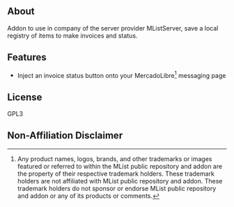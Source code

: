 ## About

Addon to use in company of the server provider MListServer, save a local registry of items to make invoices and status.

## Features

- Inject an invoice status button onto your MercadoLibre[^1] messaging page

## License

GPL3

## Non-Affiliation Disclaimer
[^1]:Any product names, logos, brands, and other trademarks or images featured or referred to within the MList public repository and addon are the property of their respective trademark holders. These trademark holders are not affiliated with MList public repository and addon. These trademark holders do not sponsor or endorse MList public repository and addon or any of its products or comments.
